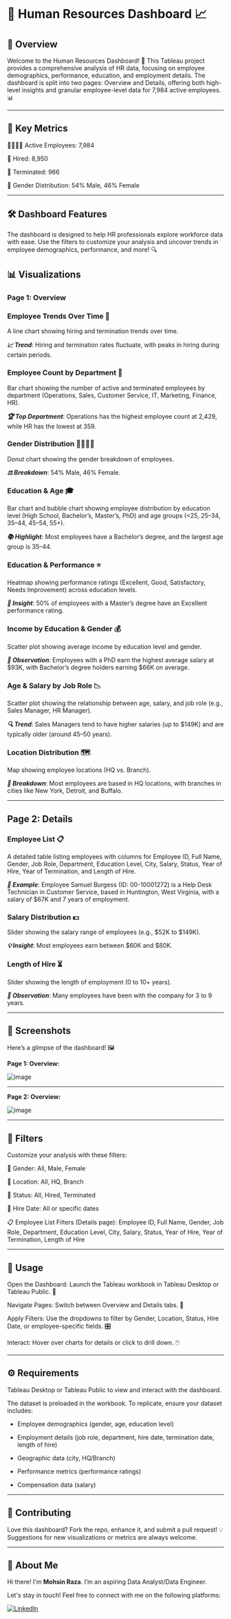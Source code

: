 # **👥 Human Resources Dashboard 📈**


## 🌟 Overview

Welcome to the Human Resources Dashboard! 🏢 This Tableau project provides a comprehensive analysis of HR data, focusing on employee demographics, performance, education, and employment details. The dashboard is split into two pages: Overview and Details, offering both high-level insights and granular employee-level data for 7,984 active employees. 📊

---

## 🔑 Key Metrics

👩‍💼👨‍💼 Active Employees: 7,984  

📅 Hired: 8,950  

🚪 Terminated: 966  

👥 Gender Distribution: 54% Male, 46% Female

---

## 🛠️ Dashboard Features

The dashboard is designed to help HR professionals explore workforce data with ease. Use the filters to customize your analysis and uncover trends in employee demographics, performance, and more! 🔍

## 📊 Visualizations


### Page 1: Overview

### **Employee Trends Over Time 📅** 

A line chart showing hiring and termination trends over time.  

***📈 Trend***: Hiring and termination rates fluctuate, with peaks in hiring during certain periods.


### **Employee Count by Department 🏬** 

Bar chart showing the number of active and terminated employees by department (Operations, Sales, Customer Service, IT, Marketing, Finance, HR).  

***🏆 Top Department***: Operations has the highest employee count at 2,429, while HR has the lowest at 359.


### **Gender Distribution 👩‍💼👨‍💼** 

Donut chart showing the gender breakdown of employees.  

***⚖️ Breakdown***: 54% Male, 46% Female.


### **Education & Age 🎓**  

Bar chart and bubble chart showing employee distribution by education level (High School, Bachelor’s, Master’s, PhD) and age groups (<25, 25–34, 35–44, 45–54, 55+).  

***📚 Highlight***: Most employees have a Bachelor’s degree, and the largest age group is 35–44.


### **Education & Performance ⭐**  

Heatmap showing performance ratings (Excellent, Good, Satisfactory, Needs Improvement) across education levels.  

***🌟 Insight***: 50% of employees with a Master’s degree have an Excellent performance rating.


### **Income by Education & Gender 💰**  

Scatter plot showing average income by education level and gender.  

***💸 Observation***: Employees with a PhD earn the highest average salary at $93K, with Bachelor’s degree holders earning $66K on average.


### **Age & Salary by Job Role 📉**  

Scatter plot showing the relationship between age, salary, and job role (e.g., Sales Manager, HR Manager).  

***🔍 Trend***: Sales Managers tend to have higher salaries (up to $149K) and are typically older (around 45–50 years).


### **Location Distribution 🗺️**  

Map showing employee locations (HQ vs. Branch). 

***📍 Breakdown***: Most employees are based in HQ locations, with branches in cities like New York, Detroit, and Buffalo.

---

## Page 2: Details

### **Employee List 📋**  

A detailed table listing employees with columns for Employee ID, Full Name, Gender, Job Role, Department, Education Level, City, Salary, Status, Year of Hire, Year of Termination, and Length of Hire.  

***🔎 Example***: Employee Samuel Burgess (ID: 00-10001272) is a Help Desk Technician in Customer Service, based in Huntington, West Virginia, with a salary of $67K and 7 years of employment.


### **Salary Distribution 💵**  

Slider showing the salary range of employees (e.g., $52K to $149K).  

***💡 Insight***: Most employees earn between $60K and $80K.


### **Length of Hire ⏳**  

Slider showing the length of employment (0 to 10+ years).  

***📅 Observation***: Many employees have been with the company for 3 to 9 years.

---

## 🎨 Screenshots

Here’s a glimpse of the dashboard! 🖼️  

**Page 1: Overview:** 

![image](https://github.com/user-attachments/assets/4b90fef1-6792-4323-85f4-ed0cf5b73978)

---

**Page 2: Overview:**

![image](https://github.com/user-attachments/assets/10212347-a7fb-4a78-90f3-4cded530c942)


---

## 🧩 Filters

Customize your analysis with these filters:  

👥 Gender: All, Male, Female  

📍 Location: All, HQ, Branch  

📅 Status: All, Hired, Terminated  

📅 Hire Date: All or specific dates  

📋 Employee List Filters (Details page): Employee ID, Full Name, Gender, Job Role, Department, Education Level, City, Salary, Status, Year of Hire, Year of Termination, Length of Hire

---

## 🚀 Usage

Open the Dashboard: Launch the Tableau workbook in Tableau Desktop or Tableau Public. 📂  

Navigate Pages: Switch between Overview and Details tabs. 📑  

Apply Filters: Use the dropdowns to filter by Gender, Location, Status, Hire Date, or employee-specific fields. 🎛️

Interact: Hover over charts for details or click to drill down. 🖱️

---

## ⚙️ Requirements

Tableau Desktop or Tableau Public to view and interact with the dashboard.  

The dataset is preloaded in the workbook. To replicate, ensure your dataset includes:  

  - Employee demographics (gender, age, education level)
    
  - Employment details (job role, department, hire date, termination date, length of hire)
    
  - Geographic data (city, HQ/Branch)
    
  - Performance metrics (performance ratings)
     
  - Compensation data (salary)

---

## 🤝 Contributing

Love this dashboard? Fork the repo, enhance it, and submit a pull request! 💡 Suggestions for new visualizations or metrics are always welcome.  

---

## 🌟 About Me

Hi there! I'm **Mohsin Raza**. I’m an aspiring Data Analyst/Data Engineer.

Let's stay in touch! Feel free to connect with me on the following platforms:

[![LinkedIn](https://img.shields.io/badge/LinkedIn-0077B5?style=for-the-badge&logo=linkedin&logoColor=white)](https://www.linkedin.com/in/mohsin--raza/)

